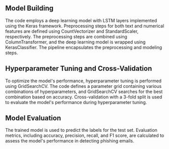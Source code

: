 ## Model Building
The code employs a deep learning model with LSTM layers implemented using the Keras framework. Preprocessing steps for both text and numerical features are defined using CountVectorizer and StandardScaler, respectively. The preprocessing steps are combined using ColumnTransformer, and the deep learning model is wrapped using KerasClassifier. The pipeline encapsulates the preprocessing and modeling steps.

## Hyperparameter Tuning and Cross-Validation
To optimize the model's performance, hyperparameter tuning is performed using GridSearchCV. The code defines a parameter grid containing various combinations of hyperparameters, and GridSearchCV searches for the best combination based on accuracy. Cross-validation with a 3-fold split is used to evaluate the model's performance during hyperparameter tuning.

## Model Evaluation
The trained model is used to predict the labels for the test set. Evaluation metrics, including accuracy, precision, recall, and F1 score, are calculated to assess the model's performance in detecting phishing emails.
